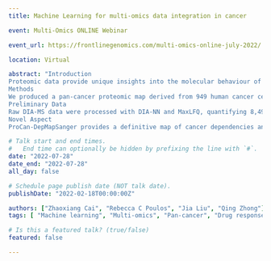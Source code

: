 ```yaml
---
title: Machine Learning for multi-omics data integration in cancer

event: Multi-Omics ONLINE Webinar

event_url: https://frontlinegenomics.com/multi-omics-online-july-2022/

location: Virtual

abstract: "Introduction
Proteomic data provide unique insights into the molecular behaviour of cells in both healthy and disease contexts. Proteomics can reveal novel associations between genotype and phenotype, beyond what is apparent from genomics or transcriptomics alone. However, a lack of large proteomic datasets across a range of cancer types has limited our understanding of proteome network organisation and regulation.
Methods
We produced a pan-cancer proteomic map derived from 949 human cancer cell lines, namely ProCan-DepMapSanger. The map encompasses more than 40 cancer types derived from over 28 distinct human tissues. The samples were processed with a clinically-relevant workflow involving rapid and minimally complex sample preparation. The raw proteomic data were acquired by data independent acquisition mass spectrometry (DIA-MS) at ProCan® in Australia. The processed data were analysed with a bespoke deep learning-based pipeline (DeeProM) that integrates multi-omics, drug responses and CRISPR-Cas9 gene essentiality information produced at the Wellcome Sanger Institute.
Preliminary Data
Raw DIA-MS data were processed with DIA-NN and MaxLFQ, quantifying 8,498 proteins. The ProCan-DepMapSanger dataset significantly expands the existing molecular characterizations of this broad range of cancer cell line models. High correlations were observed between replicates of each cell line, yielding a sample-wise median Pearson’s correlation coefficient (Pearson’s r) of 0.92. Correlations between unmatched samples from the same instrument or batch were similar to random (median Pearson’s r = 0.75). We also confirmed that our dataset is consistent with other independent previously published proteomic datasets that comprise smaller subsets of the same cell lines. Nonlinear dimensionality reduction using Uniform Manifold Approximation and Projection (UMAP) showed no evidence of instrument or batch effects. Next, we defined a stringent set of protein quantifications that were supported by measuring more than one peptide (n = 6,692 human proteins). Visualization of these protein intensities via UMAP showed groupings by cell type of origin. Hematopoietic and lymphoid cells showed the most distinct clustering away from other cell types, and these could be further segregated into different cell lineages. This high-level dimensionality reduction suggested a profile of protein expression that relates to cell type of origin. Furthermore, DeeProM enabled the full integration of proteomic data with drug responses and CRISPR-Cas9 gene essentiality screens to build a comprehensive map of protein-specific biomarkers of cancer vulnerabilities that are essential for cancer cell survival and growth. Notably, to the best of our knowledge, this is the first comprehensive demonstration that proteomic data spanning a broad range of cancer cell types and molecular backgrounds have significant utility for predicting cancer cell vulnerabilities.
Novel Aspect
ProCan-DepMapSanger provides a definitive map of cancer dependencies and the deep learning-based method DeeProM enables protein biomarker discovery"

# Talk start and end times.
#   End time can optionally be hidden by prefixing the line with `#`.
date: "2022-07-28"
date_end: "2022-07-28"
all_day: false

# Schedule page publish date (NOT talk date).
publishDate: "2022-02-18T00:00:00Z"

authors: ["Zhaoxiang Cai", "Rebecca C Poulos", "Jia Liu", "Qing Zhong"]
tags: [ "Machine learning", "Multi-omics", "Pan-cancer", "Drug response"]

# Is this a featured talk? (true/false)
featured: false

---
```

